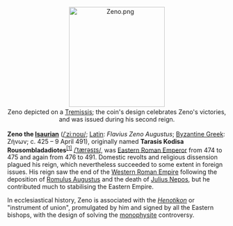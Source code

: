 <div class="photo" colspan="2" style="text-align: center; margin: 25px 0 10px;"><a class="image" href="https://en.wikipedia.org/wiki/File:Zeno.png"><img alt="Zeno.png" data-file-height="278" data-file-width="266" decoding="async" height="230" src="https://upload.wikimedia.org/wikipedia/commons/thumb/c/c1/Zeno.png/220px-Zeno.png" srcset="https://upload.wikimedia.org/wikipedia/commons/c/c1/Zeno.png 1.5x" width="220"/></a><div style="line-height:normal;padding-bottom:0.2em;padding-top:0.2em;">Zeno depicted on a <a href="https://en.wikipedia.org/wiki/Tremissis" title="Tremissis">Tremissis</a>; the coin's design celebrates Zeno's victories, and was issued during his second reign.</div></div>

[comment]: # 'breakpoint'
<p><b>Zeno the <a href="https://en.wikipedia.org/wiki/Isauria" title="Isauria">Isaurian</a></b> (<span class="rt-commentedText nowrap"><span class="IPA nopopups noexcerpt"><a href="https://en.wikipedia.org/wiki/Help:IPA/English" title="Help:IPA/English">/<span style="border-bottom:1px dotted"><span title="/ˈ/: primary stress follows">ˈ</span><span title="'z' in 'zoom'">z</span><span title="/iː/: 'ee' in 'fleece'">iː</span><span title="'n' in 'nigh'">n</span><span title="/oʊ/: 'o' in 'code'">oʊ</span></span>/</a></span></span>; <a class="mw-redirect" href="https://en.wikipedia.org/wiki/Latin_language" title="Latin language">Latin</a>: <i lang="la">Flavius Zeno Augustus</i>; <a class="mw-redirect" href="https://en.wikipedia.org/wiki/Byzantine_Greek_language" title="Byzantine Greek language">Byzantine Greek</a>: <span lang="grc">Ζήνων</span>; c. 425 – 9 April 491), originally named <b>Tarasis Kodisa Rousombladadiotes</b><sup class="reference" id="cite_ref-Tarasis_1-0"><a href="#cite_note-Tarasis-1">[1]</a></sup> <span class="rt-commentedText nowrap"><span class="IPA nopopups noexcerpt"><a href="https://en.wikipedia.org/wiki/Help:IPA/English" title="Help:IPA/English">/<span style="border-bottom:1px dotted"><span title="/ˈ/: primary stress follows">ˈ</span><span title="'t' in 'tie'">t</span><span title="/æ/: 'a' in 'bad'">æ</span><span title="'r' in 'rye'">r</span><span title="/ə/: 'a' in 'about'">ə</span><span title="'s' in 'sigh'">s</span><span title="/ɪ/: 'i' in 'kit'">ɪ</span><span title="'s' in 'sigh'">s</span></span>/</a></span></span>, was <a class="mw-redirect" href="https://en.wikipedia.org/wiki/Eastern_Roman_Emperor" title="Eastern Roman Emperor">Eastern Roman Emperor</a> from 474 to 475 and again from 476 to 491. Domestic revolts and religious dissension plagued his reign, which nevertheless succeeded to some extent in foreign issues. His reign saw the end of the <a href="https://en.wikipedia.org/wiki/Western_Roman_Empire" title="Western Roman Empire">Western Roman Empire</a> following the deposition of <a class="mw-redirect" href="https://en.wikipedia.org/wiki/Romulus_Augustus" title="Romulus Augustus">Romulus Augustus</a> and the death of <a href="https://en.wikipedia.org/wiki/Julius_Nepos" title="Julius Nepos">Julius Nepos</a>, but he contributed much to stabilising the Eastern Empire.
</p><p>In ecclesiastical history, Zeno is associated with the <i><a href="https://en.wikipedia.org/wiki/Henotikon" title="Henotikon">Henotikon</a></i> or "instrument of union", promulgated by him and signed by all the Eastern bishops, with the design of solving the <a href="https://en.wikipedia.org/wiki/Monophysitism" title="Monophysitism">monophysite</a> controversy.
</p>